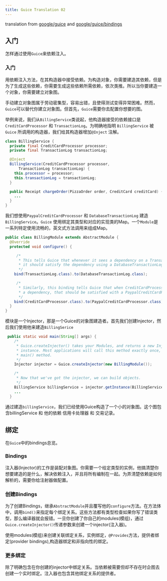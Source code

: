 ```yaml
---
title: Guice Translation 02
---
```


translation from [google/guice](https://github.com/google/guice/wiki/GettingStarted) and [google/guice/bindings](https://github.com/google/guice/wiki/Bindings)

## 入门

怎样通过使用`Guice`来依赖注入。

### 入门

用依赖注入方法，在其构造器中接受依赖。为构造对象，你需要建造其依赖，但是为了生成这些依赖，你需要生成这些依赖所需依赖，依次类推。所以当你要建造一个对象，你需要建立对象图。

手动建立对象图属于劳动密集型，容易出错，且使得测试变得异常困难。然而，`Guice`可以替代你建立对象图。但首先，`Guice`需要你去配置你想要的图。

举例来说，我们从`BillingService`类说起，他构造器接受的依赖接口是`CreditCardProcessor` 和 `TransactionLog`。为明确地指明 `BillingService` 被`Guice` 所调用的构造器，我们给其构造器增加`@Inject` 注解。

```java
class BillingService {
  private final CreditCardProcessor processor;
  private final TransactionLog transactionLog;

  @Inject
  BillingService(CreditCardProcessor processor, 
      TransactionLog transactionLog) {
    this.processor = processor;
    this.transactionLog = transactionLog;
  }

  public Receipt chargeOrder(PizzaOrder order, CreditCard creditCard) {
    ...
  }
}
```

我们想使用`PaypalCreditCardProcessor` 和 `DatabaseTransactionLog` 建造`BillingService`。`Guice` 使用绑定其类型和对应的实现类的Map。一个`Module`是一系列特定使用流畅的，英文式方法调用来组成Map。

```java
public class BillingModule extends AbstractModule {
  @Override 
  protected void configure() {

     /*
      * This tells Guice that whenever it sees a dependency on a TransactionLog,
      * it should satisfy the dependency using a DatabaseTransactionLog.
      */
    bind(TransactionLog.class).to(DatabaseTransactionLog.class);

     /*
      * Similarly, this binding tells Guice that when CreditCardProcessor is used in
      * a dependency, that should be satisfied with a PaypalCreditCardProcessor.
      */
    bind(CreditCardProcessor.class).to(PaypalCreditCardProcessor.class);
  }
}
```

模块是一个Injector，那是一个Guice的对象图建造者。首先我们创建Injector，然后我们使用他来建造`BillingSerice`

```java
 public static void main(String[] args) {
    /*
     * Guice.createInjector() takes your Modules, and returns a new Injector
     * instance. Most applications will call this method exactly once, in their
     * main() method.
     */
    Injector injector = Guice.createInjector(new BillingModule());

    /*
     * Now that we've got the injector, we can build objects.
     */
    BillingService billingService = injector.getInstance(BillingService.class);
    ...
  }
```

通过建造`billingService`，我们已经使用Guice构造了一个小的对象图。这个图包含billingService 和 他的依赖 信用卡处理器 和 交易记录。


## 绑定

在`Guice`中的bindings总览。

### Bindings

注入器(Injector)的工作是装配对象图。你需要一个给定类型的实例，他搞清楚你想要建造的是什么，解决依赖注入，并且将所有编制在一起。为弄清楚依赖是如何解析的，需要你给注射器做配置。

### 创建Bindings

为了创建Bindings，继承`AbstractModule`并且覆写他的`configure`方法。在方法体中，调用`bind()`来指定每个绑定关系。这些方法都有类型检查如果你写了错误类型，那么编译器就会报错。一旦你创建了你自己的modules(模组)，通过`Guice.createInjector()`传递参数来创建一个injector(注入器)。

使用modules(模组)来创建关联绑定关系，实例绑定，`@Provides`方法，提供者绑定(provider bindings),构造器绑定和非指向性的绑定。

### 更多绑定
除了明确包含在你创建的injector中绑定关系。当依赖被需要但却不存在时企图去创建一个实时绑定。注入器也包含其他绑定关系的提供者。